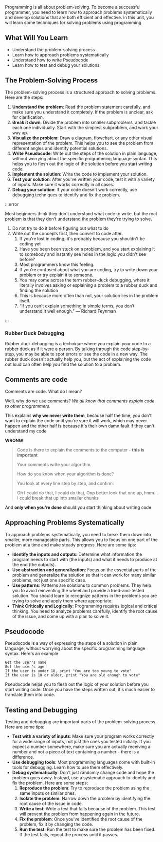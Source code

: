Programming is all about problem-solving. To become a successful programmer, you need to learn how to approach problems systematically and develop solutions that are both efficient and effective. In this unit, you will learn some techniques for solving problems using programming.

## What Will You Learn

- Understand the problem-solving process
- Learn how to approach problems systematically
- Understand how to write Pseudocode
- Learn how to test and debug your solutions

## The Problem-Solving Process

The problem-solving process is a structured approach to solving problems. Here are the steps:

1. **Understand the problem**: Read the problem statement carefully, and make sure you understand it completely. If the problem is unclear, ask for clarification.
2. **Break it down**: Divide the problem into smaller subproblems, and tackle each one individually. Start with the simplest subproblem, and work your way up.
3. **Visualize the problem**: Draw a diagram, flowchart, or any other visual representation of the problem. This helps you to see the problem from different angles and identify potential solutions.
4. **Write Pseudocode**: Write out the steps of the solution in plain language, without worrying about the specific programming language syntax. This helps you to flesh out the logic of the solution before you start writing code.
5. **Implement the solution**: Write the code to implement your solution.
6. **Test your solution**: After you've written your code, test it with a variety of inputs. Make sure it works correctly in all cases.
7. **Debug your solution**: If your code doesn't work correctly, use debugging techniques to identify and fix the problem.

:::error

Most beginners think they don't understand what code to write, but the real problem is that they don't understand the problem they're trying to solve.

1. Do not try to do it before figuring out what to do
2. Write out the concepts first, then convert to code after.
    1. If you're lost in coding, it's probably because you shouldn't be coding yet
    2. Have you been been stuck on a problem, and you start explaining it to somebody and instantly see holes in the logic you didn't see before?
    3. Most programmers know this feeling.
    4. If you're confused about what you are coding, try to write down your problem or try explain it to someone.
    5. You may come across the term rubber-duck debugging, where it literally involves asking or explaining a problem to a rubber duck and finding the solution
    6. This is because more often than not, your solution lies in the problem itself.
    7. “If you can’t explain something in simple terms, you don’t understand it well enough.” — Richard Feynman

:::
### Rubber Duck Debugging

Rubber duck debugging is a technique where you explain your code to a rubber duck as if it were a person. By talking through the code step-by-step, you may be able to spot errors or see the code in a new way. The rubber duck doesn't actually help you, but the act of explaining the code out loud can often help you find the solution to a problem.

## Comments are code

Comments are code. What do I mean?

Well, why do we use comments? *We all know that comments explain code to other programmers*.

This explains **why we never write them**, because half the time, you don't want to explain the code until you're sure it will work, which may never happen and the other half is because it's their own damn fault if they can't understand my code

**WRONG!**

> Code is there to explain the comments to the computer - **this is important**
>
> Your comments write your algorithm.
>
> How do you know when your algorithm is done?
>
> You look at every line step by step, and confirm:
>
> Oh I could do that, I could do that, Oop better look that one up, hmm... I could break that up into smaller chunks

And **only when you're done** should you start thinking about writing code

## Approaching Problems Systematically

To approach problems systematically, you need to break them down into smaller, more manageable parts. This allows you to focus on one part of the problem at a time and make steady progress. Here are some tips:

- **Identify the inputs and outputs**: Determine what information the program needs to start with (the inputs) and what it needs to produce at the end (the outputs).
- **Use abstraction and generalization**: Focus on the essential parts of the problem and generalize the solution so that it can work for many similar problems, not just one specific case.
- **Use patterns**: Patterns are solutions to common problems. They help you to avoid reinventing the wheel and provide a tried-and-tested solution. You should learn to recognize patterns in the problems you are trying to solve and apply them where appropriate.
- **Think Critically and Logically**: Programming requires logical and critical thinking. You need to analyze problems carefully, identify the root cause of the issue, and come up with a plan to solve it.

## Pseudocode

Pseudocode is a way of expressing the steps of a solution in plain language, without worrying about the specific programming language syntax. Here's an example

```
Get the user's name
Get the user's age
If the user is under 18, print "You are too young to vote"
If the user is 18 or older, print "You are old enough to vote"
```

Pseudocode helps you to flesh out the logic of your solution before you start writing code. Once you have the steps written out, it's much easier to translate them into code.

## Testing and Debugging

Testing and debugging are important parts of the problem-solving process. Here are some tips:

- **Test with a variety of inputs**: Make sure your program works correctly for a wide range of inputs, not just the ones you tested initially. If you expect a number somewhere, make sure you are actually receiving a number and not a piece of text containing a number - there is a difference.
- **Use debugging tools**: Most programming languages come with built-in tools for debugging. Learn how to use them effectively.
- **Debug systematically**: Don't just randomly change code and hope the problem goes away. Instead, use a systematic approach to identify and fix the problem. Here are some steps:
    1. **Reproduce the problem**: Try to reproduce the problem using the same inputs or similar ones.
    2. **Isolate the problem**: Narrow down the problem by identifying the root cause of the issue in code.
    3. **Write a test**: Write a test that fails because of the problem. This test will prevent the problem from happening again in the future.
    4. **Fix the problem**: Once you've identified the root cause of the problem, fix it by changing the code.
    5. **Run the test**: Run the test to make sure the problem has been fixed. If the test fails, repeat the process until it passes.